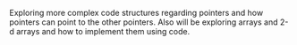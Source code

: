 Exploring more complex code structures regarding pointers and how pointers can point to the other pointers. Also will be exploring arrays and 2-d arrays and how to implement them using code.
